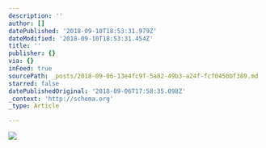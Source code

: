```yaml
---
description: ''
author: []
datePublished: '2018-09-10T18:53:31.979Z'
dateModified: '2018-09-10T18:53:31.454Z'
title: ''
publisher: {}
via: {}
inFeed: true
sourcePath: _posts/2018-09-06-13e4fc9f-5a82-49b3-a24f-fcf0450bf389.md
starred: false
datePublishedOriginal: '2018-09-06T17:58:35.098Z'
_context: 'http://schema.org'
_type: Article

---
```

![](https://the-grid-user-content.s3-us-west-2.amazonaws.com/c05fc643-74cd-4357-9a0c-90f01a3dbe8b.jpg)